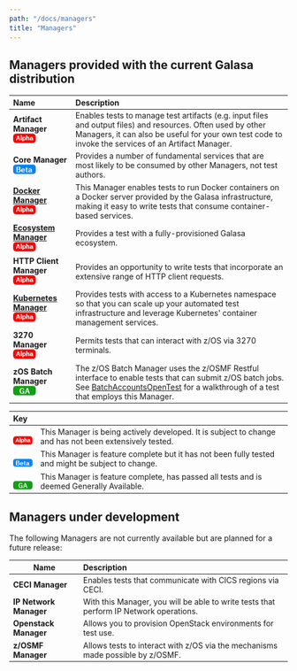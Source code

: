 ```yaml
---
path: "/docs/managers"
title: "Managers"
---
```


## Managers provided with the current Galasa distribution

| Name | Description | 
| :------------------------ | :------------------------------------- | 
| <b>Artifact Manager</b><img src="./alpha.png">| Enables tests to manage test artifacts (e.g. input files and output files) and resources. Often used by other Managers, it can also be useful for your own test code to invoke the services of an Artifact Manager.|
| <b>Core Manager</b><img src="./beta.png"> | Provides a number of fundamental services that are most likely to be consumed by other Managers, not test authors. |
| <b>[Docker Manager](/docs/managers/docker-manager)</b><img src="./alpha.png"> | This Manager enables tests to run Docker containers on a Docker server provided by the Galasa infrastructure, making it easy to write tests that consume container-based services. |
| <b>[Ecosystem Manager](/docs/managers/galasa-ecosystem-manager)</b><img src="./alpha.png"> | Provides a test with a fully-provisioned Galasa ecosystem. |
| <b>HTTP Client Manager</b><img src="./alpha.png"> | Provides an opportunity to write tests that incorporate an extensive range of HTTP client requests. |
| <b>[Kubernetes Manager](/docs/managers/kubernetes-manager)</b><img src="./alpha.png"> | Provides tests with access to a Kubernetes namespace so that you can scale up your automated test infrastructure and leverage Kubernetes' container management services. |
| <b>3270 Manager</b> <img src="./alpha.png">| Permits tests that can interact with z/OS via 3270 terminals.|
| <b>zOS Batch Manager</b><img src="./ga.png" > | The z/OS Batch Manager uses the z/OSMF Restful interface to enable tests that can submit z/OS batch jobs. See [BatchAccountsOpenTest](/docs/running-simbank-tests/batch-accounts-open-test) for a walkthrough of a test that employs this Manager. | 

| Key |   | 
| :------------------------ | :------------------------------------- | 
| <br>![alpha](./alpha.png)| This Manager is being actively developed. It is subject to change and has not been extensively tested.|
| <br>![beta](./beta.png)| This Manager is feature complete but it has not been fully tested and might be subject to change.|
| <br>![GA](./ga.png)| This Manager is feature complete, has passed all tests and is deemed Generally Available. |

## Managers under development
The following Managers are not currently available but are planned for a future release:

| Name | Description | 
| ------------------------ | :------------------------------------- | 
| <b>CECI Manager</b> | Enables tests that communicate with CICS regions via CECI.|
| <b>IP Network Manager</b> | With this Manager, you will be able to write tests that perform IP Network operations.|
| <b>Openstack Manager</b> | Allows you to provision OpenStack environments for test use.|
| <b>z/OSMF Manager</b> | Allows tests to interact with z/OS via the mechanisms made possible by z/OSMF.|